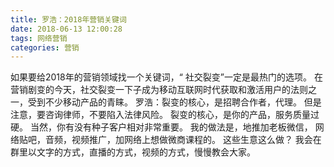 ```yaml
---
title: 罗浩：2018年营销关键词
date: 2018-06-13 12:00:28
tags: 网络营销
categories: 营销
---
```

如果要给2018年的营销领域找一个关键词，“
社交裂变”一定是最热门的选项。
在营销剧变的今天，社交裂变一下子成为移动互联网时代获取和激活用户的法则之一，受到不少移动产品的青睐。
罗浩：裂变的核心，是招聘合作者，代理。
但是注意，要咨询律师，不要陷入法律风险。
裂变的核心，是你的产品，服务质量过硬。
当然，你有没有种子客户相对非常重要。
我的做法是，地推加老板微信，
网络贴吧，音频，视频推广，加网络上想做微商课程的。
这些生意这么做？
我会在群里以文字的方式，直播的方式，视频的方式，慢慢教会大家。